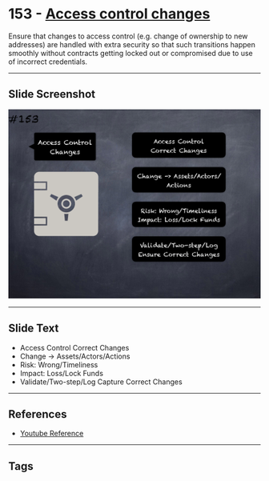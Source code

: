 # 153 - [Access control changes](Access%20control%20changes.md)
Ensure that changes to access control (e.g. change of ownership to new addresses) are handled with extra security so that such transitions happen smoothly without contracts getting locked out or compromised due to use of incorrect credentials.
___
## Slide Screenshot
![0153.png](../../images/5.%20Pitfalls%20and%20Best%20Practices%20201/153.png)
___
## Slide Text
- Access Control Correct Changes
- Change -> Assets/Actors/Actions
- Risk: Wrong/Timeliness
- Impact: Loss/Lock Funds
- Validate/Two-step/Log Capture Correct Changes
___
## References
- [Youtube Reference](https://youtu.be/pXoEIjHupXk?t=1072)
___
## Tags
